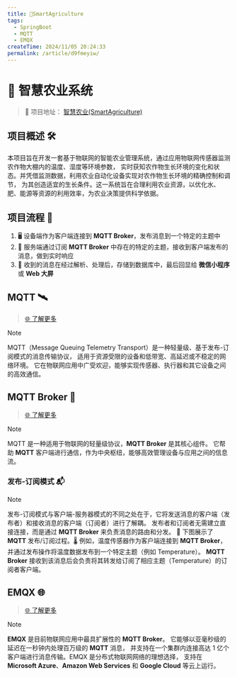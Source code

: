 ```yaml
---
title: 🌱SmartAgriculture
tags:
  - SpringBoot
  - MQTT
  - EMQX
createTime: 2024/11/05 20:24:33
permalink: /article/d9fmeyiw/
---
```


# 🌱 **智慧农业系统**
> 🌈 项目地址： [智慧农业(SmartAgriculture)](https://gitee.com/redemptionad/smartagriculture)

## 项目概述 🛠

本项目旨在开发一套基于物联网的智能农业管理系统，通过应用物联网传感器监测农作物大棚内的温度、湿度等环境参数，
实时获知农作物生长环境的变化和状态。并凭借监测数据，利用农业自动化设备实现对农作物生长环境的精确控制和调节，
为其创造适宜的生长条件。这一系统旨在合理利用农业资源，以优化水、肥、能源等资源的利用效率，为农业决策提供科学依据。

## 项目流程 🌾

1. 🖥️ 设备端作为客户端连接到 **MQTT Broker**，发布消息到一个特定的主题中
2. 📡 服务端通过订阅 **MQTT Broker** 中存在的特定的主题，接收到客户端发布的消息，做到实时响应
3. 💾 收到的消息在经过解析、处理后，存储到数据库中，最后回显给 **微信小程序** 或 **Web 大屏**

## MQTT 🛰️

> [🌐 了解更多](https://www.emqx.com/zh/blog/the-easiest-guide-to-getting-started-with-mqtt)

>[!note]
> MQTT（Message Queuing Telemetry Transport）是一种轻量级、基于发布-订阅模式的消息传输协议，
> 适用于资源受限的设备和低带宽、高延迟或不稳定的网络环境。
> 它在物联网应用中广受欢迎，能够实现传感器、执行器和其它设备之间的高效通信。

## MQTT Broker 🚀

> [🌐 了解更多](https://www.emqx.com/zh/blog/the-ultimate-guide-to-mqtt-broker-comparison)

>[!note]
> MQTT 是一种适用于物联网的轻量级协议，**MQTT Broker** 是其核心组件。
> 它帮助 **MQTT** 客户端进行通信，作为中央枢纽，能够高效管理设备与应用之间的信息流。

### 发布-订阅模式 📬

>[!note]
> 发布-订阅模式与客户端-服务器模式的不同之处在于，它将发送消息的客户端（发布者）和接收消息的客户端（订阅者）进行了解耦。
> 发布者和订阅者无需建立直接连接，而是通过 **MQTT Broker** 来负责消息的路由和分发。
> 📡 下图展示了 **MQTT** 发布/订阅过程。🌡️ 例如，温度传感器作为客户端连接到 **MQTT Broker**，
> 并通过发布操作将温度数据发布到一个特定主题（例如 Temperature）。 
> **MQTT Broker** 接收到该消息后会负责将其转发给订阅了相应主题（Temperature）的订阅者客户端。

## EMQX 🌐

> [🌐 了解更多](https://www.emqx.com/zh)

>[!note]
> **EMQX** 是目前物联网应用中最具扩展性的 **MQTT Broker**。
> 它能够以亚毫秒级的延迟在一秒钟内处理百万级的 **MQTT** 消息，
> 并支持在一个集群内连接高达 1 亿个客户端进行消息传输。EMQX 是分布式物联网网络的理想选择，
> 支持在 **Microsoft Azure**、**Amazon Web Services** 和 **Google Cloud** 等云上运行。
